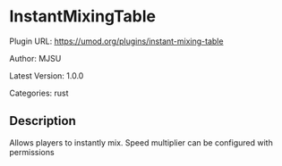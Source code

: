 # InstantMixingTable

Plugin URL: https://umod.org/plugins/instant-mixing-table

Author: MJSU

Latest Version: 1.0.0

Categories: rust

## Description

Allows players to instantly mix. Speed multiplier can be configured with permissions

